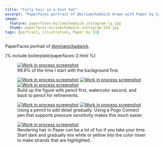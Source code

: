 ```yaml
---
title: "Curly hair in a knit hat"
excerpt: "PaperFaces portrait of @miriamchadwick drawn with Paper by 53 on an iPad."
image: 
  feature: paperfaces-miriamchadwick-instagram-lg.jpg
  thumb: paperfaces-miriamchadwick-instagram-150.jpg
tags: [portrait, illustration, Paper by 53]
---
```


PaperFaces portrait of [@miriamchadwick](http://instagram.com/miriamchadwick).

{% include boilerplate/paperfaces-2.html %}

<figure>
  <a href="{{ site.url }}/images/paperfaces-miriamchadwick-process-1-lg.jpg"><img src="{{ site.url }}/images/paperfaces-miriamchadwick-process-1-600.jpg" alt="Work in process screenshot"></a>
  <figcaption>99.9% of the time I start with the background first.</figcaption>
</figure>

<figure class="third">
  <a href="{{ site.url }}/images/paperfaces-miriamchadwick-process-2-lg.jpg"><img src="{{ site.url }}/images/paperfaces-miriamchadwick-process-2-600.jpg" alt="Work in process screenshot"></a>
  <a href="{{ site.url }}/images/paperfaces-miriamchadwick-process-3-lg.jpg"><img src="{{ site.url }}/images/paperfaces-miriamchadwick-process-3-600.jpg" alt="Work in process screenshot"></a>
  <a href="{{ site.url }}/images/paperfaces-miriamchadwick-process-4-lg.jpg"><img src="{{ site.url }}/images/paperfaces-miriamchadwick-process-4-600.jpg" alt="Work in process screenshot"></a>
  <figcaption>Build up the figure with pencil first, watercolor second, and back to pencil for refinements.</figcaption>
</figure>

<figure class="half">
  <a href="{{ site.url }}/images/paperfaces-miriamchadwick-process-5-lg.jpg"><img src="{{ site.url }}/images/paperfaces-miriamchadwick-process-5-600.jpg" alt="Work in process screenshot"></a>
  <a href="{{ site.url }}/images/paperfaces-miriamchadwick-process-6-lg.jpg"><img src="{{ site.url }}/images/paperfaces-miriamchadwick-process-6-600.jpg" alt="Work in process screenshot"></a>
  <figcaption>Using a pencil to add detail gradually. Using a Pogo Connect pen that supports pressure sensitivity makes this much easier.</figcaption>
</figure>

<figure>
  <a href="{{ site.url }}/images/paperfaces-miriamchadwick-process-7-lg.jpg"><img src="{{ site.url }}/images/paperfaces-miriamchadwick-process-7-600.jpg" alt="Work in process screenshot"></a>
  <figcaption>Rendering hair in Paper can be a lot of fun if you take your time. Start dark and gradually mix white or yellow into the color mixer to make strands that are highlighted.</figcaption>
</figure>